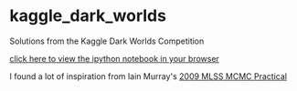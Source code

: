 kaggle_dark_worlds
==================

Solutions from the Kaggle Dark Worlds Competition

[click here to view the ipython notebook in your browser](http://nbviewer.ipython.org/url/raw.github.com/vgoklani/kaggle_dark_worlds/master/DarkWorlds.ipynb)

I found a lot of inspiration from Iain Murray's [2009 MLSS MCMC Practical](http://homepages.inf.ed.ac.uk/imurray2/teaching/09mlss/)
